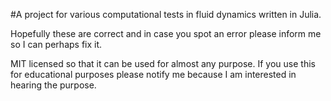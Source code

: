 #A project for various computational tests in fluid dynamics written in Julia. 

Hopefully these are correct and in case you spot an error please inform me so I can perhaps fix it.

MIT licensed so that it can be used for almost any purpose. If you use this for educational purposes please notify me because I am interested in hearing the purpose. 
